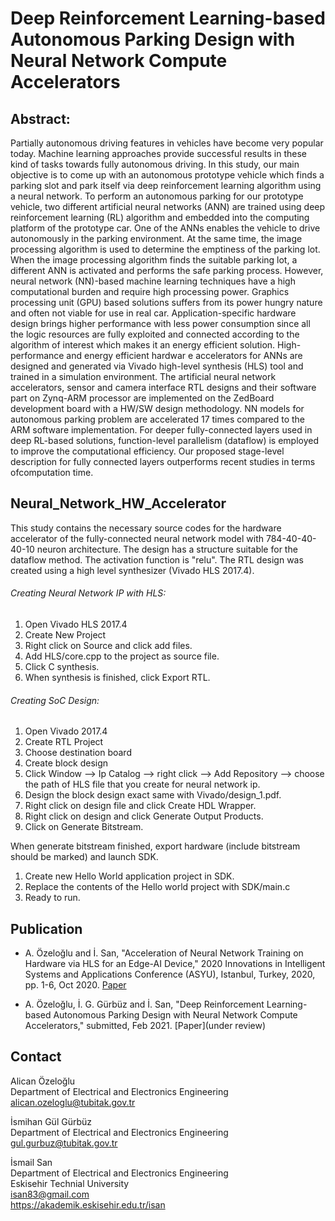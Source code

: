 # Deep Reinforcement Learning-based Autonomous Parking Design with Neural Network Compute Accelerators

## Abstract: 

Partially autonomous driving features in vehicles have become very popular today. Machine learning approaches provide successful results in these kind of tasks towards fully autonomous driving. In this study, our main objective is to come up with an autonomous prototype vehicle which finds a parking slot and park itself via deep reinforcement learning algorithm using a neural network. To perform an autonomous parking for our prototype vehicle, two different artificial neural networks (ANN) are trained using deep reinforcement learning (RL) algorithm and embedded into the computing platform of the prototype car. One of the ANNs enables the vehicle to drive autonomously in the parking environment. At the same time, the image processing algorithm is used to determine the emptiness of the parking lot. When the image processing algorithm finds the suitable parking lot, a different ANN is activated and performs the safe parking process. However, neural network (NN)-based machine learning techniques have a high computational burden and require high processing power. Graphics processing unit (GPU) based solutions suffers from its power hungry nature and often not viable for use in real car. Application-specific hardware design brings higher performance with less power consumption since all the logic resources are fully exploited and connected according to the algorithm of interest which makes it an energy efficient solution. High-performance and energy efficient hardwar e accelerators for ANNs are designed and generated via Vivado high-level synthesis (HLS) tool and trained in a simulation environment. The artificial neural network accelerators, sensor and camera interface RTL designs and their software part on Zynq-ARM processor are implemented on the ZedBoard development board with a HW/SW design methodology. NN models for autonomous parking problem are accelerated 17 times compared to the ARM software implementation. For deeper fully-connected layers used in deep RL-based solutions, function-level parallelism (dataflow) is employed to improve the computational efficiency. Our proposed stage-level description for fully connected layers outperforms recent studies in terms ofcomputation time.

## Neural_Network_HW_Accelerator
This study contains the necessary source codes for the hardware accelerator of the fully-connected neural network model with 784-40-40-40-10 neuron architecture. The design has a structure suitable for the dataflow method. The activation function is "relu". The RTL design was created using a high level synthesizer (Vivado HLS 2017.4).

######  Creating Neural Network IP with HLS: ######
1. Open Vivado HLS 2017.4
2. Create New Project
3. Right click on Source and click add files.
4. Add HLS/core.cpp to the project as source file.
5. Click C synthesis.
6. When synthesis is finished, click Export RTL.

######  Creating SoC Design:  ######
1. Open Vivado 2017.4
2. Create RTL Project
3. Choose destination board
4. Create block design
5. Click Window --> Ip Catalog --> right click --> Add Repository --> choose the path of HLS file that you create for neural network ip.
6. Design the block design exact same with Vivado/design_1.pdf.
7. Right click on design file and click Create HDL Wrapper.
8. Right click on design and click Generate Output Products.
9. Click on Generate Bitstream.


When generate bitstream finished, export hardware (include bitstream should be marked) and launch SDK.

1. Create new Hello World application project in SDK.
2. Replace the contents of the Hello world project with SDK/main.c
3. Ready to run.




## Publication

- A. Özeloğlu and İ. San, "Acceleration of Neural Network Training on Hardware via HLS for an Edge-AI Device," 2020 Innovations in Intelligent Systems and Applications Conference (ASYU), Istanbul, Turkey, 2020, pp. 1-6, Oct 2020. [Paper](https://ieeexplore.ieee.org/abstract/document/9259845)

- A. Özeloğlu, İ. G. Gürbüz and İ. San, "Deep Reinforcement Learning-based Autonomous Parking Design
with Neural Network Compute Accelerators," submitted, Feb 2021. [Paper](under review)

## Contact

Alican Özeloğlu <br />
Department of Electrical and Electronics Engineering <br />
alican.ozeloglu@tubitak.gov.tr <br />

İsmihan Gül Gürbüz <br />
Department of Electrical and Electronics Engineering <br />
gul.gurbuz@tubitak.gov.tr <br />

İsmail San <br />
Department of Electrical and Electronics Engineering <br />
Eskisehir Technial University <br />
isan83@gmail.com <br />
https://akademik.eskisehir.edu.tr/isan <br />
